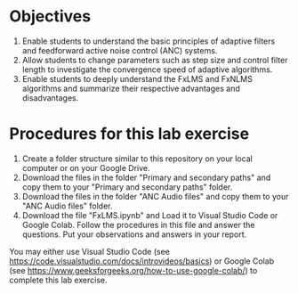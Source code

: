 # Objectives
1. Enable students to understand the basic principles of adaptive filters and feedforward active noise control (ANC) systems.
2. Allow students to change parameters such as step size and control filter length to investigate the convergence speed of adaptive algorithms.
3. Enable students to deeply understand the FxLMS and FxNLMS algorithms and summarize their respective advantages and disadvantages.

# Procedures for this lab exercise
1. Create a folder structure similar to this repository on your local computer or on your Google Drive.
2. Download the files in the folder "Primary and secondary paths" and copy them to your "Primary and secondary paths" folder.
3. Download the files in the folder "ANC Audio files" and copy them to your "ANC Audio files" folder.
4. Download the file "FxLMS.ipynb" and Load it to Visual Studio Code or Google Colab. Follow the procedures in this file and answer the questions. Put your observations and answers in your report.

You may either use Visual Studio Code (see https://code.visualstudio.com/docs/introvideos/basics) or Google Colab (see https://www.geeksforgeeks.org/how-to-use-google-colab/) to complete this lab exercise.

 
